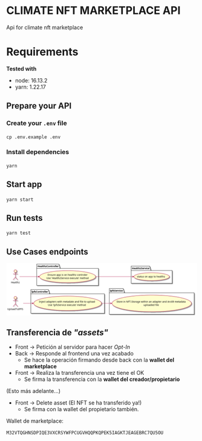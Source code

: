 # CLIMATE NFT MARKETPLACE API

Api for climate nft marketplace

# Requirements

**Tested with**

- node: 16.13.2
- yarn: 1.22.17

## Prepare your API

### Create your `.env` file

`cp .env.example .env`

### Install dependencies

`yarn`

## Start app

`yarn start`

## Run tests

`yarn test`

## Use Cases endpoints

![Use Cases](./docs/images/useCases.png)

## Transferencia de _"assets"_

- Front -> Petición al servidor para hacer _Opt-In_
- Back -> Responde al frontend una vez acabado
  - Se hace la operación firmando desde back con la **wallet del marketplace**
- Front -> Realiza la transferencia una vez tiene el OK
  - Se firma la transferencia con la **wallet del creador/propietario**

(Esto más adelante...)

- Front -> Delete asset (El NFT se ha transferido ya!)
  - Se firma con la wallet del propietario también.

Wallet de marketplace:

```
M32VTQGHNSDPIQE3VXCRSYWFPCUGVHQQPKQPEK5IAGKTJEAGEBRC7QU5OU
```
